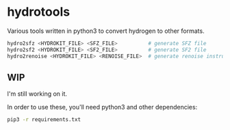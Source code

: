 # hydrotools

Various tools written in python3 to convert hydrogen to other formats.

```sh
hydro2sfz <HYDROKIT_FILE> <SFZ_FILE>          # generate SFZ file
hydro2sf2 <HYDROKIT_FILE> <SF2_FILE>          # generate SF2 file
hydro2renoise <HYDROKIT_FILE> <RENOISE_FILE>  # generate renoise instrument
```

## WIP

I'm still working on it.


In order to use these, you'll need python3 and other dependencies:

```sh
pip3 -r requirements.txt
```